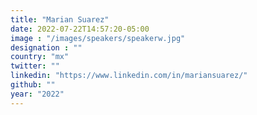 ```yaml
---
title: "Marian Suarez"
date: 2022-07-22T14:57:20-05:00
image : "/images/speakers/speakerw.jpg"
designation : ""
country: "mx"
twitter: ""
linkedin: "https://www.linkedin.com/in/mariansuarez/"
github: ""
year: "2022"
---
```



